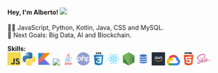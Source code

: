 #### Hey, I'm Alberto! <img src="https://raw.githubusercontent.com/MartinHeinz/MartinHeinz/master/wave.gif" width="25px">
👨‍💻 JavaScript, Python, Kotlin, Java, CSS and MySQL.</br>
🥅 Next Goals: Big Data, AI and Blockchain. 

<!-- 👯 I’m looking to collaborate with other content creators.</br> -->
<!-- GitHub Stats:
 <a href="https://github.com/ruialbe">
  <img align="center" height="200px" src="https://github-readme-stats.vercel.app/api/top-langs/?username=ruialbe&hide=java,html&title_color=ffffff&text_color=c9cacc&icon_color=2bbc8a&bg_color=1d1f21" />
</a>
<a href="https://github.com/jyongkim/jyongkim">
  <img align="center" src="https://github-readme-stats.vercel.app/api?username=ruialbe&show_icons=true&line_height=26&count_private=true&title_color=ffffff&text_color=c9cacc&icon_color=2bbc8a&bg_color=1d1f21" alt="Ruialbe's GitHub Stats" />
</a>  -->

<strong>Skills:</strong></br>
<img src="./javascript.png" width="30">
<img src="./python.png" width="30">
<img src="./kotlin.png" width="30">
<img src="./androidstudio" width="30">
<img src="./java.png" width="30">
<img src="./php.png" width="30">
<img src="./css.png" width="30">
<img src="./react.png" width="30">
<img src="./nodejs.png" width="30">
<img src="./sql.png" width="30">
<img src="./aws.png" width="30">
<img src="./gcp.png" width="30">
<img src="./html.png" width="30">
<img src="./sass.png" width="30">
